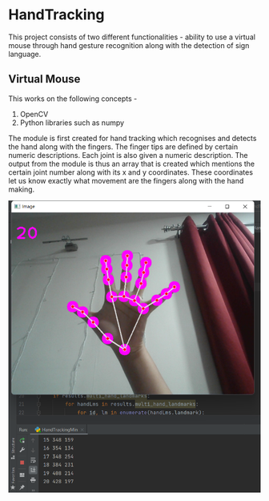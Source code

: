 # HandTracking
This project consists of two different functionalities - ability to use a virtual mouse through hand gesture recognition along with the detection of sign language. 

## Virtual Mouse 
This works on the following concepts - 
1. OpenCV
2. Python libraries such as numpy

The module is first created for hand tracking which recognises and detects the hand along with the fingers. The finger tips are defined by certain numeric descriptions. Each joint is also given a numeric description. The output from the module is thus an array that is created which mentions the certain joint number along with its x and y coordinates. These coordinates let us know exactly what movement are the fingers along with the hand making. 

![alt text](https://github.com/zeelpatel7/HandTracking/blob/main/Pictures/Screenshot%20(67).png)
